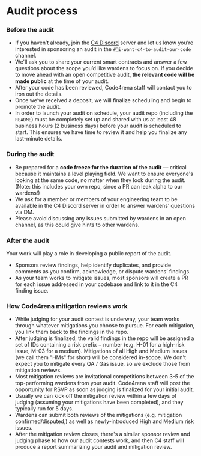 # Audit process

### Before the audit

* If you haven’t already, join the [C4 Discord](https://discord.gg/YgBwyreF9B) server and let us know you’re interested in sponsoring an audit in the `#💼i-want-c4-to-audit-our-code` channel.
* We'll ask you to share your current smart contracts and answer a few questions about the scope you’d like wardens to focus on. If you decide to move ahead with an open competitive audit, **the relevant code will be made public** at the time of your audit.
* After your code has been reviewed, Code4rena staff will contact you to iron out the details.
* Once we’ve received a deposit, we will finalize scheduling and begin to promote the audit.
* In order to launch your audit on schedule, your audit repo (including the `README`) must be completely set up and shared with us at least 48 business hours (2 business days) before your audit is scheduled to start. This ensures we have time to review it and help you finalize any last-minute details.

### During the audit

* Be prepared for a **code freeze for the duration of the audit** — critical because it maintains a level playing field. We want to ensure everyone's looking at the same code, no matter when they look during the audit. (Note: this includes your own repo, since a PR can leak alpha to our wardens!)
* We ask for a member or members of your engineering team to be available in the C4 Discord server in order to answer wardens’ questions via DM.
* Please avoid discussing any issues submitted by wardens in an open channel, as this could give hints to other wardens.

### After the audit

Your work will play a role in developing a public report of the audit.

* Sponsors review findings, help identify duplicates, and provide comments as you confirm, acknowledge, or dispute wardens’ findings.
* As your team works to mitigate issues, most sponsors will create a PR for each issue addressed in your codebase and link to it in the C4 finding issue.

### How Code4rena mitigation reviews work

- While judging for your audit contest is underway, your team works through whatever mitigations you choose to pursue. For each mitigation, you link them back to the findings in the repo.
- After judging is finalized, the valid findings in the repo will be assigned a set of IDs containing a risk prefix + number (e.g. H-01 for a high-risk issue, M-03 for a medium). Mitigations of all High and Medium issues (we call them "HMs" for short) will be considered in-scope. We don't expect you to mitigate every QA / Gas issue, so we exclude those from mitigation reviews.
- Most mitigation reviews are invitational competitions between 3-5 of the top-performing wardens from your audit. Code4rena staff will post the opportunity for RSVP as soon as judging is finalized for your initial audit. 
- Usually we can kick off the mitigation review within a few days of judging (assuming your mitigations have been completed), and they typically run for 5 days.
- Wardens can submit both reviews of the mitigations (e.g. mitigation confirmed/disputed,) as well as newly-introduced High and Medium risk issues.
- After the mitigation review closes, there's a similar sponsor review and judging phase to how our audit contests work, and then C4 staff will produce a report summarizing your audit and mitigation review. 
